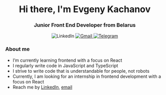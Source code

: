 <div id="header" align="center">
<h1>Hi there, I'm Evgeny Kachanov</h1>
<h3>Junior Front End Developer from Belarus</h3>
  
  <div id="social" align="center>
<a href="https://linkedin.com/in/pain4metoo">
  <img src="https://img.shields.io/badge/linkedin-%230077B5.svg?style=for-the-badge&logo=linkedin&logoColor=white" alt="LinkedIn"/>
</a>
    <a href="https://pain4metoo@gmail.com">
  <img src="https://img.shields.io/badge/Gmail-D14836?style=for-the-badge&logo=gmail&logoColor=white" alt="Gmail"/>
</a>
<a href="https://t.me/pain4metoo">
  <img src="https://img.shields.io/badge/Telegram-blue?style=for-the-badge&logo=telegram&logoColor=white" alt="Telegram"/>
</a>
</div>
</div>

### About me

-  I’m currently learning frontend with a focus on React
-  I regularly write code in JavaScript and TypeScript
-  I strive to write code that is understandable for people, not robots
-  Currently, I am looking for an internship in frontend development with a focus on React
-  Reach me by [LinkedIn](https://linkedin.com/in/pain4metoo), [email](https://pain4metoo@gmail.com)






